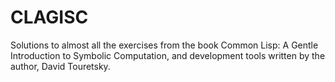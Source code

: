 # CLAGISC
Solutions to almost all the exercises from the book Common Lisp: A Gentle Introduction to Symbolic Computation, and development tools written by the author, David Touretsky.
